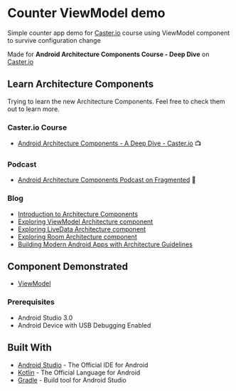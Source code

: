 # Counter ViewModel demo
Simple counter app demo for [Caster.io](https://caster.io) course using ViewModel component to survive configuration change

Made for **Android Architecture Components Course - Deep Dive** on [Caster.io](https://caster.io/)

## Learn Architecture Components
Trying to learn the new Architecture Components. Feel free to check them out to learn more.

### Caster.io Course
- [Android Architecture Components - A Deep Dive - Caster.io](https://caster.io/courses/android-architecture-components-deep-dive) 📺

### Podcast
- [Android Architecture Components Podcast on Fragmented](http://fragmentedpodcast.com/episodes/115/) 🎤

### Blog
- [Introduction to Architecture Components](https://medium.com/@aky/introduction-to-android-architecture-components-22b8c84f0b9d)
- [Exploring ViewModel Architecture component](https://medium.com/@aky/exploring-viewmodel-architecture-component-5d60828172f9)
- [Exploring LiveData Architecture component](https://medium.com/@aky/exploring-livedata-architecture-component-f9375d3644ee)
- [Exploring Room Architecture component](https://medium.com/@aky/exploring-room-architecture-component-6db807094241)
- [Building Modern Android Apps with Architecture Guidelines](https://medium.com/@aky/building-modern-apps-using-the-android-architecture-guidelines-3238fff96f14)

## Component Demonstrated
- [ViewModel](https://developer.android.com/topic/libraries/architecture/viewmodel.html)

### Prerequisites

- Android Studio 3.0
- Android Device with USB Debugging Enabled


## Built With

* [Android Studio](https://developer.android.com/studio/index.html) - The Official IDE for Android
* [Kotlin](https://kotlinlang.org/) - The Official Language for Android
* [Gradle](https://gradle.org/) - Build tool for Android Studio
